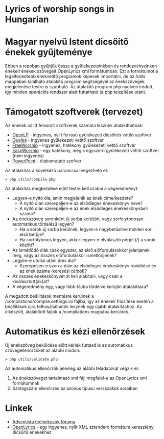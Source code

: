 # Lyrics of worship songs in Hungarian

# Magyar nyelvű Istent dicsőítő énekek gyűjteménye

Ebben a repoban gyűjtjük össze a gyülekezeteinkben és rendezvényeinken énekelt énekek
szövegeit OpenLyrics xml formátumban. Ezt a formátumot a legelterjedtebb énekvetítő
programok képesek importálni, de az /utils mappában található átalakító program
segítségével az énekszövegek megjelenése testre is szabható. Az átalakító program
php nyelven íródott, így minden operációs rendszer alatt futtatható (a php telepítése után).

# Támogatott szoftverek (tervezet)
Az énekek az itt felsorolt szoftverek számára lesznek átalakíthatóak:
* [OpenLP](https://openlp.org) - ingyenes, nyílt forrású gyülekezeti dicsőítés vetítő szoftver
* [Quelea](https://quelea.org) - ingyenes gyülekezeti vetítő szoftver
* [FreeWorship](https://www.freeworship.org.uk/) - ingyenes, hatékony gyülekezeti vetítő szoftver
* [EasyWorship](https://www.easyworship.com/) - egy hatékony, mégis egyszerű gyülekezeti vetítő szoftver (nem ingyenes)
* [PowerPoint](https://products.office.com/hu-hu/powerpoint) - diabemutató szofver

Az átalakítás a következő paranccsal végezhető el:
```
> php utils/compile.php
```
Az átalakítás megkezdése előtt testre kell szabni a végeredményt:
* Legyen-e nyitó dia, amin megjelenik az ének címe/kezdete?
  * A nyitó dián szerepeljen-e az elsődleges énekeskönyv neve?
  * A nyitó dián szerepeljen-e az ének elsődleges énekeskönyvbeli száma?
* Az énekszöveg soronként új sorba kerüljön, vagy sorfolytonosan automatikus tördelésű legyen?
  * Ha a sorok új sorba kerülnek, legyen-e nagybetűsítve minden sor első betűje?
  * Ha sorfolytonos legyen, akkor legyen-e elválasztó perjel (/) a sorok között?
* Az ismétlődő diák csak egyszer, az első előfordulásokkor jelenjenek meg, vagy az összes előforduláskor ismétlődjenek?
* Legyen-e utolsó utáni üres dia?
  * Szerepeljen-e ezen a dián az elsődleges énekeskönyv rövidítése és az ének száma (keresési célból)?
* Az összes énekeskönyvet át kell alakítani, vagy csak a kiválasztott(ak)at?
* A végeredmény egy, vagy több fájlba tördelve kerüjön átalakításra?

A megadott beállítások mentésre kerülnek a /compilations/compile.settings.ini fájlba, így az énekek frissítése esetén a beállítások újra felhasználhatók lesznek egy újabb átalakításhoz.
Az elkészült, átalakított fájlok a /compilations mappába kerülnek.

# Automatikus és kézi ellenőrzések
Új énekszöveg beküldése előtt kérlek futtasd le az automatikus szövegellenőrzőket az alábbi módon:
```
> php utils/validate.php
```
Az automatikus ellenőrzők jelenleg az alábbi feladatokat végzik el:
1. Az énekszöveget tartalmazó xml fájl megfelel-e az OpenLyrics xml formátumnak
2. Szótagszám ellenőrzés az azonos típusú versszakok soraiban

# Linkek
* [Adventista technikusok fóruma](http://technika.adventista.hu)
* [OpenLyrics](http://openlyrics.org) - egy ingyenes, nyílt XML sztenderd formátum keresztény dicsőítő énekekhez
